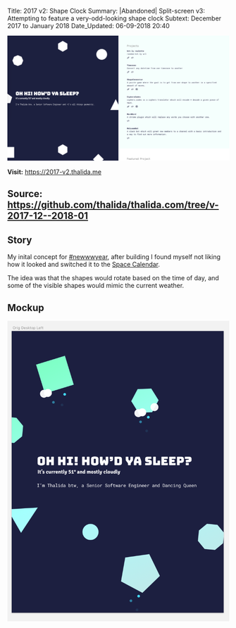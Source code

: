 Title:          2017 v2: Shape Clock
Summary:        |Abandoned| Split-screen v3: Attempting to feature a very-odd-looking shape clock
Subtext:        December 2017 to January 2018
Date_Updated:   06-09-2018 20:40

<img alt="Screenshot of thalida.com: shape clock split version" src="/static/images/posts/meta-history/2017-12--2018-01/screenshot.png" class="img--block">

**Visit:**
https://2017-v2.thalida.me

**Source:**
https://github.com/thalida/thalida.com/tree/v-2017-12--2018-01
---

## Story
My inital concept for [#newwwyear](https://twitter.com/jensimmons/status/943305744123916288), after building I found myself not liking how it looked and switched it to the [Space Calendar](/x/meta-timeline/2018-01--2018-08).

The idea was that the shapes would rotate based on the time of day, and some of the visible shapes would mimic the current weather.

## Mockup
<img alt="Sketch mockup of the shape clock split version" src="/static/images/posts/meta-history/2017-12--2018-01/mock.1.png" class="img--block">
